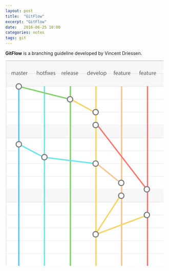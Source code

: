 ```yaml
---
layout: post
title:  "GitFlow"
excerpt: "GitFlow"
date:   2016-06-25 10:00
categories: notes
tags: git
---
```



**GitFlow** is a branching guideline developed by Vincent Driessen.

<img src="/img/gitflow.gif" />
